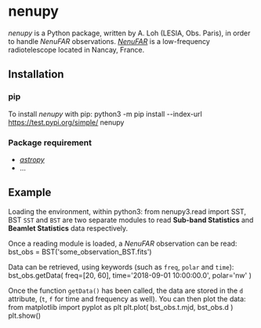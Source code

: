 # **nenupy**
*nenupy* is a Python package, written by A. Loh (LESIA, Obs. Paris), in order to handle *NenuFAR* observations.
[*NenuFAR*](https://nenufar.obs-nancay.fr) is a low-frequency radiotelescope located in Nancay, France.

## Installation
### pip
To install *nenupy* with pip:
    python3 -m pip install --index-url https://test.pypi.org/simple/ nenupy

### Package requirement
* [*astropy*](http://www.astropy.org)
* ...

## Example
Loading the environment, within python3:
    from nenupy3.read import SST, BST
`SST` and `BST` are two separate modules to read **Sub-band Statistics** and **Beamlet Statistics** data respectively.

Once a reading module is loaded, a *NenuFAR* observation can be read:
    bst_obs = BST('some_observation_BST.fits')

Data can be retrieved, using keywords (such as `freq`, `polar` and `time`):
    bst_obs.getData( freq=[20, 60], time='2018-09-01 10:00:00.0', polar='nw' )

Once the function `getData()` has been called, the data are stored in the `d` attribute, (`t`, `f` for time and frequency as well). You can then plot the data:
    from matplotlib import pyplot as plt
    plt.plot( bst_obs.t.mjd, bst_obs.d )
    plt.show()

